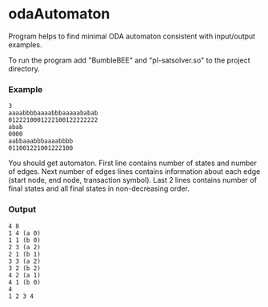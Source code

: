# odaAutomaton

Program helps to find minimal ODA automaton consistent with input/output examples.

To run the program add "BumbleBEE" and "pl-satsolver.so" to the project directory.

### Example
```
3
aaaabbbbaaaabbbaaaaababab
0122210001222100122222222
abab
0000
aabbaaabbbaaaabbbb
011001221001222100
```

You should get automaton. First line contains number of states and number of edges. Next number of edges lines contains information about each edge (start node, end node, transaction symbol). Last 2 lines contains number of final states and all final states in non-decreasing order.

### Output
```
4 8
1 4 (a 0)
1 1 (b 0)
2 3 (a 2)
2 1 (b 1)
3 3 (a 2)
3 2 (b 2)
4 2 (a 1)
4 1 (b 0)
4
1 2 3 4
```